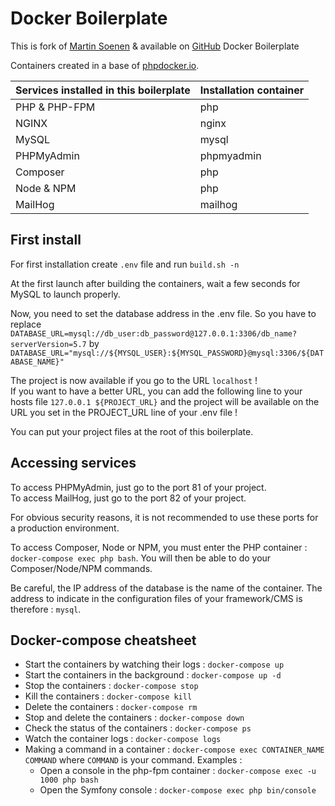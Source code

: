 # Docker Boilerplate

This is fork of [Martin Soenen](https://github.com/Pinou10001) & available on [GitHub](https://github.com/Pinou10001/Docker-boilerplate-PHP-FPM-MySQL-Composer-PHPMyAdmin-Nginx-MailHog) Docker Boilerplate

Containers created in a base of [phpdocker.io](https://phpdocker.io).

  | Services installed in this boilerplate | Installation container |
  |----------------------------------------|------------------------|
  | PHP & PHP-FPM                          | php                    |
  | NGINX                                  | nginx                  |
  | MySQL                                  | mysql                  |
  | PHPMyAdmin                             | phpmyadmin             |
  | Composer                               | php                    |
  | Node & NPM                             | php                    |
  | MailHog                                | mailhog                |


## First install

For first installation create `.env` file and run `build.sh -n`

At the first launch after building the containers, wait a few seconds for MySQL to launch properly.  

Now, you need to set the database address in the .env file. So you have to replace `DATABASE_URL=mysql://db_user:db_password@127.0.0.1:3306/db_name?serverVersion=5.7` by `DATABASE_URL="mysql://${MYSQL_USER}:${MYSQL_PASSWORD}@mysql:3306/${DATABASE_NAME}"`

The project is now available if you go to the URL `localhost` !  
If you want to have a better URL, you can add the following line to your hosts file `127.0.0.1 ${PROJECT_URL}` and the project will be available on the URL you set in the PROJECT_URL line of your .env file !  

You can put your project files at the root of this boilerplate.

## Accessing services

To access PHPMyAdmin, just go to the port 81 of your project.  
To access MailHog, just go to the port 82 of your project.  

For obvious security reasons, it is not recommended to use these ports for a production environment.  

To access Composer, Node or NPM, you must enter the PHP container : `docker-compose exec php bash`. You will then be able to do your Composer/Node/NPM commands.  

Be careful, the IP address of the database is the name of the container. The address to indicate in the configuration files of your framework/CMS is therefore : `mysql`.  

## Docker-compose cheatsheet

  * Start the containers by watching their logs : `docker-compose up`
  * Start the containers in the background : `docker-compose up -d`
  * Stop the containers : `docker-compose stop`
  * Kill the containers : `docker-compose kill`
  * Delete the containers : `docker-compose rm`
  * Stop and delete the containers : `docker-compose down`
  * Check the status of the containers : `docker-compose ps`
  * Watch the container logs : `docker-compose logs`
  * Making a command in a container : `docker-compose exec CONTAINER_NAME COMMAND` where `COMMAND` is your command. Examples :  
    - Open a console in the php-fpm container : `docker-compose exec -u 1000 php bash`
    - Open the Symfony console : `docker-compose exec php bin/console`
